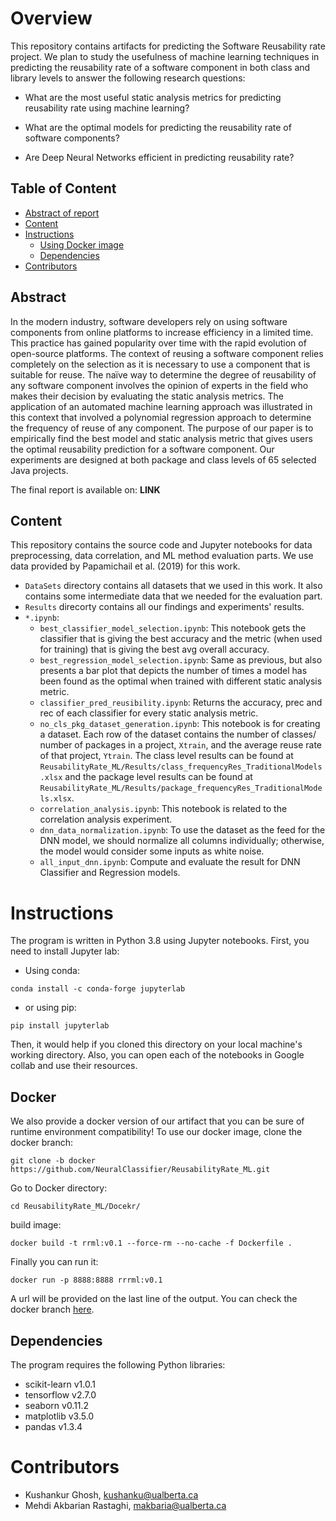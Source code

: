 # Overview
This repository contains artifacts for predicting the Software Reusability rate project. We plan to study the usefulness of machine learning techniques in predicting the reusability rate of a software component in both class and library levels to answer the following research questions:

* What are the most useful static analysis metrics for predicting reusability rate using machine learning?

* What are the optimal models for predicting the reusability rate of software components?

* Are Deep Neural Networks efficient in predicting reusability rate?

## Table of Content
* [Abstract of report](#abstract)
* [Content](#content)
* [Instructions](#instructions)
  * [Using Docker image](#docker)
  * [Dependencies](#dependencies)
* [Contributors](#contributors)

## Abstract
In the modern industry, software developers rely on using software components from online platforms to increase efficiency in a limited time. This practice has gained popularity over time with the rapid evolution of open-source platforms. The context of reusing a software component relies completely on the selection as it is necessary to use a component that is suitable for reuse. The naïve way to determine the degree of reusability of any software component involves the opinion of experts in the field who makes their decision by evaluating the static analysis metrics. The application of an automated machine learning approach was illustrated in this context that involved a polynomial regression approach to determine the frequency of reuse of any component. The purpose of our paper is to empirically find the best model and static analysis metric that gives users the optimal reusability prediction for a software component. Our experiments are designed at both package and class levels of 65 selected Java projects.

The final report is available on: **LINK** 

## Content

This repository contains the source code and Jupyter notebooks for data preprocessing, data correlation, and ML method evaluation parts. We use data provided by  Papamichail et al. (2019) for this work.

* `DataSets` directory contains all datasets that we used in this work. It also contains some intermediate data that we needed for the evaluation part.
* `Results` direcorty contains all our findings and experiments' results.
* `*.ipynb`:
  * `best_classifier_model_selection.ipynb`: This notebook gets the classifier that is giving the best accuracy and the metric (when used for training) that is giving the best avg overall accuracy.
  * `best_regression_model_selection.ipynb`: Same as previous, but also presents a bar plot that depicts the number of times a model has been found as the optimal when trained with different static analysis metric.
  * `classifier_pred_reusibility.ipynb`: Returns the accuracy, prec and rec of each classifier for every static analysis metric.
  * `no_cls_pkg_dataset_generation.ipynb`: This notebook is for creating a dataset. Each row of the dataset contains the number of classes/ number of packages in a project, `Xtrain`, and the average reuse rate of that project, `Ytrain`. The class level results can be found at `ReusabilityRate_ML/Results/class_frequencyRes_TraditionalModels.xlsx` and the package level results can be found at `ReusabilityRate_ML/Results/package_frequencyRes_TraditionalModels.xlsx`.
  * `correlation_analysis.ipynb`: This notebook is related to the correlation analysis experiment. 
  * `dnn_data_normalization.ipynb`: To use the dataset as the feed for the DNN model, we should normalize all columns individually; otherwise, the model would consider some inputs as white noise.
  * `all_input_dnn.ipynb`: Compute and evaluate the result for DNN Classifier and Regression models.
# Instructions
The program is written in Python 3.8 using Jupyter notebooks. First, you need to install Jupyter lab:
* Using conda:
```
conda install -c conda-forge jupyterlab
```
* or using pip:
```
pip install jupyterlab
```

Then, it would help if you cloned this directory on your local machine's working directory. Also, you can open each of the notebooks in Google collab and use their resources.
## Docker
We also provide a docker version of our artifact that you can be sure of runtime environment compatibility!
To use our docker image, clone the docker branch:
```
git clone -b docker https://github.com/NeuralClassifier/ReusabilityRate_ML.git
```
Go to Docker directory:
```
cd ReusabilityRate_ML/Docekr/
```
build image:
```
docker build -t rrml:v0.1 --force-rm --no-cache -f Dockerfile .
```
Finally you can run it:
```
docker run -p 8888:8888 rrrml:v0.1
```
A url will be provided on the last line of the output. You can check the docker branch [here](https://github.com/NeuralClassifier/ReusabilityRate_ML/tree/docker).


## Dependencies
The program requires the following Python libraries:
* scikit-learn v1.0.1
* tensorflow v2.7.0
* seaborn v0.11.2
* matplotlib v3.5.0
* pandas v1.3.4

# Contributors

* Kushankur Ghosh, [kushanku@ualberta.ca](mailto:kushanku@ualberta.ca)
* Mehdi Akbarian Rastaghi, [makbaria@ualberta.ca](mailto:makbaria@ualberta.ca)
